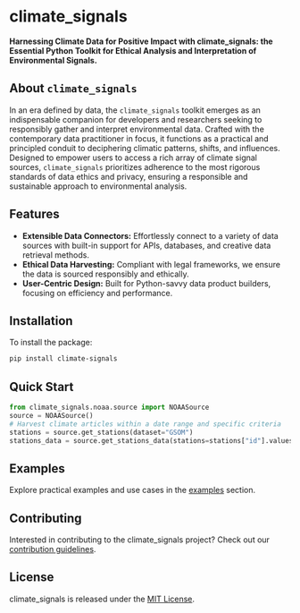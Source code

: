 # climate_signals

**Harnessing Climate Data for Positive Impact with climate_signals: the Essential Python Toolkit for Ethical Analysis and Interpretation of Environmental Signals.**

## About `climate_signals`

In an era defined by data, the `climate_signals` toolkit emerges as an indispensable companion for developers and researchers seeking to responsibly gather and interpret environmental data. Crafted with the contemporary data practitioner in focus, it functions as a practical and principled conduit to deciphering climatic patterns, shifts, and influences. Designed to empower users to access a rich array of climate signal sources, `climate_signals` prioritizes adherence to the most rigorous standards of data ethics and privacy, ensuring a responsible and sustainable approach to environmental analysis.

## Features

- **Extensible Data Connectors:** Effortlessly connect to a variety of data sources with built-in support for APIs, databases, and creative data retrieval methods.
- **Ethical Data Harvesting:** Compliant with legal frameworks, we ensure the data is sourced responsibly and ethically.
- **User-Centric Design:** Built for Python-savvy data product builders, focusing on efficiency and performance.

## Installation

To install the package:

```bash
pip install climate-signals
```

## Quick Start

```python
from climate_signals.noaa.source import NOAASource
source = NOAASource()
# Harvest climate articles within a date range and specific criteria
stations = source.get_stations(dataset="GSOM")
stations_data = source.get_stations_data(stations=stations["id"].values)
```

## Examples
Explore practical examples and use cases in the [examples](/examples/index.md) section.

## Contributing
Interested in contributing to the climate_signals project? Check out our [contribution guidelines](/CONTRIBUTING.md).

## License
climate_signals is released under the [MIT License](LICENSE).